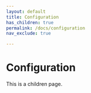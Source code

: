 ```yaml
---
layout: default
title: Configuration
has_children: true
permalink: /docs/configuration
nav_exclude: true

---
```


# Configuration

This is a children page.

